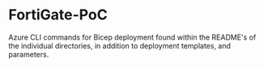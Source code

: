 # FortiGate-PoC

Azure CLI commands for Bicep deployment found within the README's of the individual directories, in addition to deployment templates, and parameters.
